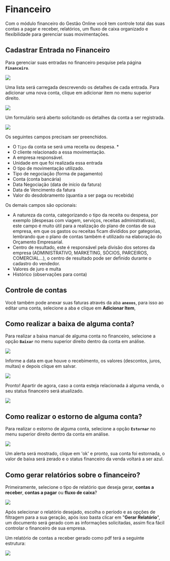 # Financeiro

Com o módulo financeiro do Gestão Online você tem controle total das suas contas a pagar e receber, relatórios, um fluxo de caixa organizado e flexibilidade para gerenciar suas movimentações.

## Cadastrar Entrada no Financeiro

Para gerenciar suas entradas no financeiro pesquise pela página **`Financeiro`**.

![](../../.gitbook/assets/1_financeiro.png)

Uma lista será carregada descrevendo os detalhes de cada entrada. Para adicionar uma nova conta, clique em adicionar item no menu superior direito.

![](../../.gitbook/assets/2_financeiro.png)

Um formulário será aberto solicitando os detalhes da conta a ser registrada.

![](../../.gitbook/assets/3_financeiro.png)

Os seguintes campos precisam ser preenchidos.

* O `Tipo` da conta se será uma receita ou despesa. \*
* O cliente relacionado a essa movimentação.
* A empresa responsável.
* Unidade em que foi realizada essa entrada
* O tipo de movimentação utilizado.
* Tipo de negociação \(forma de pagamento\)
* Conta \(conta bancária\)
* Data Negociação \(data de início da fatura\)
* Data de Vencimento da fatura
* Valor do desdobramento \(quantia a ser paga ou recebida\)

Os demais campos são opcionais:

* A natureza da conta, categorizando o tipo da receita ou despesa, por exemplo \(despesas com viagem, serviços, receitas administrativas\), este campo é muito útil para a realização do plano de contas de sua empresa, em que os gastos ou receitas ficam divididos por gategorias, lembrando que o plano de contas também é utilizado na elaboração do Orçamento Empresarial.
* Centro de resultado, este é responsável pela divisão dos setores da empresa \(ADMINISTRATIVO, MARKETING, SÓCIOS, PARCEIROS, COMERCIAL...\), o centro de resultado pode ser definido durante o cadastro do vendedor.
* Valores de juro e multa
* Histórico \(observações para conta\)

## Controle de contas

Você também pode anexar suas faturas através da aba **`anexos`**, para isso ao editar uma conta, selecione a aba e clique em **Adicionar Item**,

## Como realizar a baixa de alguma conta?

Para realizar a baixa manual de alguma conta no financeiro, selecione a opção **`Baixar`** no menu superior direito dentro da conta em análise.

![](../../.gitbook/assets/4_financeiro.png)

Informe a data em que houve o recebimento, os valores \(descontos, juros, multas\) e depois clique em salvar.

![](../../.gitbook/assets/5_financeiro.png)

Pronto! Apartir de agora, caso a conta esteja relacionada á alguma venda, o seu status financeiro será atualizado.

![](../../.gitbook/assets/6_financeiro.png)

## Como realizar o estorno de alguma conta?

Para realizar o estorno de alguma conta, selecione a opção **`Estornar`** no menu superior direito dentro da conta em análise.

![](../../.gitbook/assets/7_financeiro.png)

Um alerta será mostrado, clique em 'ok' e pronto, sua conta foi estornada, o valor de baixa será zerado e o status financeiro da venda voltará a ser azul.

## Como gerar relatórios sobre o financeiro?

Primeiramente, selecione o tipo de relatório que deseja gerar, **contas a receber**, **contas a pagar** ou **fluxo de caixa**?

![](../../.gitbook/assets/8_financeiro.png)

Após selecionar o relatório desejado, escolha o período e as opções de filtragem para a sua geração, após isso basta clicar em "**Gerar Relatório**", um documento será gerado com as informações solicitadas, assim fica fácil controlar o financeiro de sua empresa.

Um relatório de contas a receber gerado como pdf terá a seguinte estrutura:

![](../../.gitbook/assets/9_financeiro.png)

